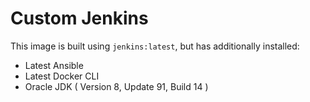 # Custom Jenkins
This image is built using `jenkins:latest`, but has additionally installed:
* Latest Ansible
* Latest Docker CLI
* Oracle JDK ( Version 8, Update 91, Build 14 )
